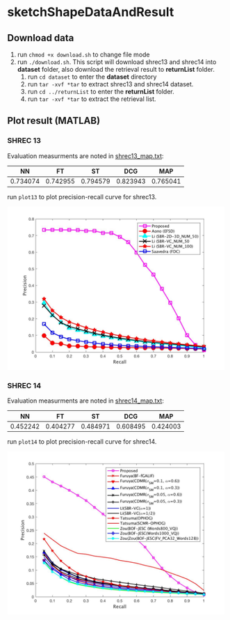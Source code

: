 # sketchShapeDataAndResult

## Download data
1. run `chmod +x download.sh` to change file mode 
2. run `./download.sh`. This script will download shrec13 and shrec14 into **dataset** folder, also download the retrieval result to **returnList** folder.
    1. run `cd dataset` to enter the **dataset** directory
    2. run `tar -xvf *tar` to extract shrec13 and shrec14 dataset.
    3. run `cd ../returnList` to enter the **returnList** folder.
    4. run `tar -xvf *tar` to extract the retrieval list.

## Plot result (MATLAB)
### SHREC 13
Evaluation measurments are noted in [shrec13\_map.txt](shrec13_map.txt):

| NN | FT | ST | DCG | MAP|
| --- | --- | --- | --- | --- |
|0.734074|0.742955|0.794579|0.823943|0.765041|

run `plot13` to plot precision-recall curve for shrec13.

<img src="PR_CURVE_13.jpg" alt="Precision recall curve for shrec13" width="500">

### SHREC 14
Evaluation measurments are noted in [shrec14\_map.txt](shrec14_map.txt):

| NN | FT | ST | DCG | MAP|
| --- | --- | --- | --- | --- |
|0.452242|0.404277|0.484971|0.608495|0.424003|

run `plot14` to plot precision-recall curve for shrec14.

<img src="PR_CURVE_14.jpg" alt="Precision recall curve for shrec14" width="500">

